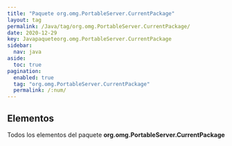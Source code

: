 ```yaml
---
title: "Paquete org.omg.PortableServer.CurrentPackage"
layout: tag
permalink: /Java/tag/org.omg.PortableServer.CurrentPackage/
date: 2020-12-29
key: Javapaqueteorg.omg.PortableServer.CurrentPackage
sidebar: 
  nav: java
aside: 
  toc: true
pagination: 
  enabled: true
  tag: "org.omg.PortableServer.CurrentPackage"
  permalink: /:num/
---
```


<h2>Elementos</h2>
Todos los elementos del paquete <strong>org.omg.PortableServer.CurrentPackage</strong>
